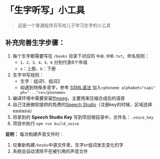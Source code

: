 # 「生字听写」小工具
> 这是一个普通程序员写给儿子学习生字的小工具

## 补充完善生字步骤：
1. 每个生字都需要写在 `/books` 目录下对应的 `年级.学期.txt`，命名规则：
   * `1、2、3、4、5、6` 分别代表6个年级
   * `a`：上册、`b`：下册
2. 生字书写规则：
   * 生字：组词1、组词2
   * 如遇到特殊多音字，参考 [SSML语法](https://learn.microsoft.com/en-us/azure/ai-services/speech-service/speech-ssml-phonetic-sets#zh-cn) 加入`<phoneme alphabet="sapi" ph="...">x</phoneme>`
3. 编译环境中需要安装[ffmpeg](https://ffmpeg.org/)，主要用来压缩合成后的语音
4. 自己注册微软提供的免费的[Speech Studio](https://speech.microsoft.com/portal)（注册key的时候，区域选择eastasia）
5. 将拿到的 **Speech Studio Key** 写到项目根目录中，文件名：`.voice_key`
6. 项目中执行 `npm run build_voice`

**说明：** 每次构建声音文件时：
1. 仅重新构建`/books`中源文件里，生字or组词发生变化的字
2. 系统会自动清除不在被引用的声音文件

